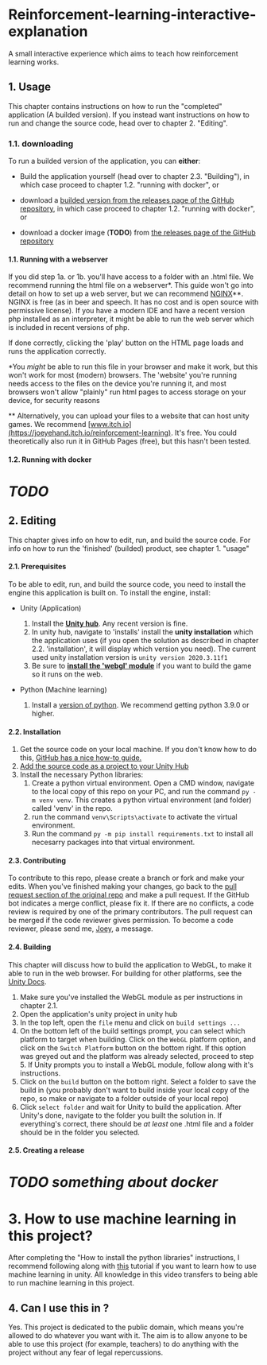 # Reinforcement-learning-interactive-explanation
A small interactive experience which aims to teach how reinforcement learning works.

## 1. Usage

This chapter contains instructions on how to run the "completed" application (A builded version). If you instead want instructions on how to run and change the source code, head over to chapter 2. "Editing".

### 1.1. downloading

To run a builded version of the application, you can **either**: 

* Build the application yourself (head over to chapter 2.3. "Building"), in which case proceed to chapter 1.2. "running with docker", or 

* download a [builded version from the releases page of the GitHub repository](https://github.com/Joey-Einerhand/Reinforcement-learning-interactive-explanation/releases), in which case proceed to chapter 1.2. "running with docker", or

* download a docker image (**TODO**) from [the releases page of the GitHub repository](https://github.com/Joey-Einerhand/Reinforcement-learning-interactive-explanation/releases) 

#### 1.1. Running with a webserver

If you did step 1a. or 1b. you'll have access to a folder with an .html file. We recommend running the html file on a webserver*. This guide won't go into detail on how to set up a web server, but we can recommend [NGINX](https://nginx.org/en/)**. NGINX is free (as in beer and speech. It has no cost and is open source with permissive license).
If you have a modern IDE and have a recent version php installed as an interpreter, it might be able to run the web server which is included in recent versions of php. 

If done correctly, clicking the 'play' button on the HTML page loads and runs the application correctly.

*You _might_ be able to run this file in your browser and make it work, but this won't work for most (modern) browsers. The 'website' you're running needs access to the files on the device you're running it, and most browsers won't allow "plainly" run html pages to access storage on your device, for security reasons

** Alternatively, you can upload your files to a website that can host unity games. We recommend [www.itch.io](https://joeyehand.itch.io/reinforcement-learning). It's free. You could theoretically also run it in GitHub Pages (free), but this hasn't been tested.

#### 1.2. Running with docker

# **_TODO_**



## 2. Editing

This chapter gives info on how to edit, run, and build the source code. For info on how to run the 'finished' (builded) product, see chapter 1. "usage"

#### 2.1. Prerequisites

To be able to edit, run, and build the source code, you need to install the engine this application is built on. To install the engine, install:

* Unity (Application)
  1. Install the [**Unity hub**](https://docs.unity3d.com/Manual/GettingStartedInstallingHub.html). Any recent version is fine.
  2. In unity hub, navigate to 'installs' install the **unity installation** which the application uses (if you open the solution as described in chapter 2.2. 'installation', it will display which version you need). The current used unity installation version is `unity version 2020.3.11f1  `
  3. Be sure to [**install the 'webgl' module**](https://docs.unity3d.com/Manual/GettingStartedAddingEditorComponents.html) if you want to build the game so it runs on the web.

* Python (Machine learning) 
  1. Install a [version of python](https://www.python.org/downloads/). We recommend getting python 3.9.0 or higher. 



#### 2.2. Installation

1. Get the source code on your local machine. If you don't know how to do this, [GitHub has a nice how-to guide.](https://docs.github.com/en/desktop/contributing-and-collaborating-using-github-desktop/adding-and-cloning-repositories/cloning-a-repository-from-github-to-github-desktop)
2. [Add the source code as a project to your Unity Hub](https://docs.unity3d.com/2019.1/Documentation/Manual/GettingStartedOpeningProjects.html)
3. Install the necessary Python libraries:
   1. Create a python virtual environment. Open a CMD window, navigate to the local copy of this repo on your PC, and run the command `py -m venv venv`. This creates a python virtual environment (and folder) called 'venv' in the repo.
   2. run the command `venv\Scripts\activate` to activate the virtual environment.
   3. Run the command `py -m pip install requirements.txt` to install  all necesarry packages into that virtual environment. 

#### 2.3. Contributing

To contribute to this repo, please create a branch or fork and make your edits. When you've finished making your changes, go back to the [pull request section of the original repo](https://github.com/Joey-Einerhand/Reinforcement-learning-interactive-explanation/pulls) and make a pull request. If the GitHub bot indicates a merge conflict, please fix it. If there are no conflicts, a code review is required by one of the primary contributors. The pull request can be merged if the code reviewer gives permission.
To become a code reviewer, please send me, [Joey](https://github.com/Joey-Einerhand), a message. 

#### 2.4. Building

This chapter will discuss how to build the application to WebGL, to make it able to run in the web browser. For building for other platforms, see the [Unity Docs](https://docs.unity3d.com/Manual/BuildSettings.html).

1. Make sure you've installed the WebGL module as per instructions in chapter 2.1.
2. Open the application's unity project in unity hub
3. In the top left, open the `file` menu and click on `build settings ...`
4. On the bottom left of the build settings prompt, you can select which platform to target when building. Click on the `WebGL` platform option, and click on the `Switch Platform` button on the bottom right. If this option was greyed out and the platform was already selected, proceed to step 5. If Unity prompts you to install a WebGL module, follow along with it's instructions.
5. Click on the `build` button on the bottom right. Select a folder to save the build in (you probably don't want to build inside your local copy of the repo, so make or navigate to a folder outside of your local repo)
6. Click `select folder` and wait for Unity to build the application. After Unity's done, navigate to the folder you built the solution in. If everything's correct, there should be _at least_ one .html file and a folder should be in the folder you selected.



#### 2.5. Creating a release

# _TODO **something about docker**_

# 3. How to use machine learning in this project?

After completing the "How to install the python libraries" instructions, I recommend following along with [this](https://www.youtube.com/watch?v=zPFU30tbyKs) tutorial if you want to learn how to use machine learning in unity. All knowledge in this video transfers to being able to run machine learning in this project.



## 4. Can I use this in <x>?
Yes. This project is dedicated to the public domain, which means you're allowed to do whatever you want with it. The aim is to allow anyone to be able to use this project (for example, teachers) to do anything with the project without any fear of legal repercussions.

